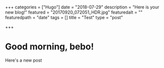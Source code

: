 +++
categories = ["Hugo"]
date = "2018-07-29"
description = "Here is your new blog!"
featured = "20170920_072051_HDR.jpg"
featuredalt = ""
featuredpath = "date"
tags = []
title = "Test"
type = "post"

+++
# Good morning, bebo!

Here's a new post